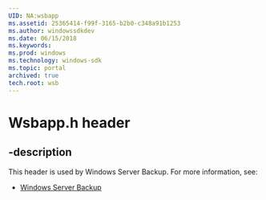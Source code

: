 ```yaml
---
UID: NA:wsbapp
ms.assetid: 25365414-f99f-3165-b2b0-c348a91b1253
ms.author: windowssdkdev
ms.date: 06/15/2018
ms.keywords: 
ms.prod: windows
ms.technology: windows-sdk
ms.topic: portal
archived: true
tech.root: wsb
---
```


# Wsbapp.h header


## -description


This header is used by Windows Server Backup. For more information, see:

- [Windows Server Backup](../_wsb/index.md)
